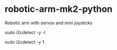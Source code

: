 # robotic-arm-mk2-python
Robotic arm with servos and mini joysticks

sudo i2cdetect -y -l

sudo i2cdetect -y 1

